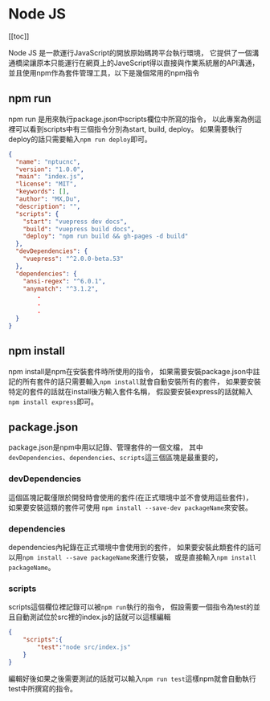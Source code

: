 # Node JS

[[toc]]

Node JS 是一款運行JavaScript的開放原始碼跨平台執行環境，
它提供了一個溝通橋梁讓原本只能運行在網頁上的JaveScript得以直接與作業系統層的API溝通，
並且使用npm作為套件管理工具，以下是幾個常用的npm指令
## npm run 
npm run 是用來執行package.json中scripts欄位中所寫的指令，
以此專案為例這裡可以看到scripts中有三個指令分別為start, build, deploy。
如果需要執行deploy的話只需要輸入`npm run deploy`即可。
```json
{
  "name": "nptucnc",
  "version": "1.0.0",
  "main": "index.js",
  "license": "MIT",
  "keywords": [],
  "author": "MX,Du",
  "description": "",
  "scripts": {
    "start": "vuepress dev docs",
    "build": "vuepress build docs",
    "deploy": "npm run build && gh-pages -d build"
  },
  "devDependencies": {
    "vuepress": "^2.0.0-beta.53"
  },
  "dependencies": {
    "ansi-regex": "^6.0.1",
    "anymatch": "^3.1.2",
        .
        .
        .
  }
}

```

## npm install
npm install是npm在安裝套件時所使用的指令，
如果需要安裝package.json中註記的所有套件的話只需要輸入`npm install`就會自動安裝所有的套件，
如果要安裝特定的套件的話就在install後方輸入套件名稱，
假設要安裝express的話就輸入`npm install express`即可。


## package.json
package.json是npm中用以記錄、管理套件的一個文檔，
其中`devDependencies`、`dependencies`、`scripts`這三個區塊是最重要的，
### devDependencies
這個區塊記載僅限於開發時會使用的套件(在正式環境中並不會使用這些套件)，
如果要安裝這類的套件可使用
`npm install --save-dev packageName`來安裝。
### dependencies
dependencies內紀錄在正式環境中會使用到的套件，
如果要安裝此類套件的話可以用`npm install --save packageName`來進行安裝，
或是直接輸入`npm install packageName`。
### scripts
scripts這個欄位裡記錄可以被`npm run`執行的指令，
假設需要一個指令為test的並且自動測試位於src裡的index.js的話就可以這樣編輯
```json
{
    "scripts":{
        "test":"node src/index.js"
    }
}
```
編輯好後如果之後需要測試的話就可以輸入`npm run test`這樣npm就會自動執行test中所撰寫的指令。






